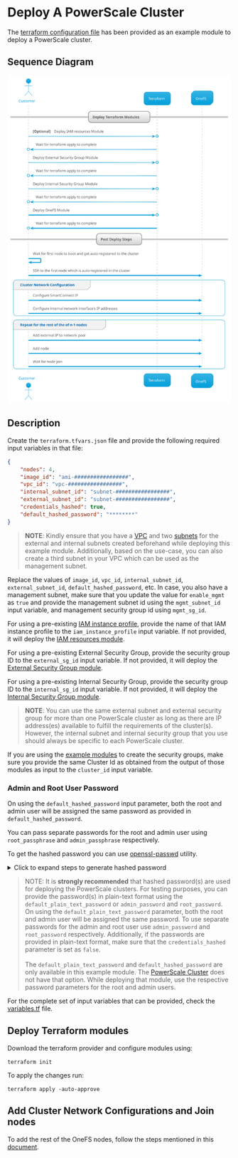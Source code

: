 <!--

        Copyright (c) 2023 Dell, Inc or its subsidiaries.

        This Source Code Form is subject to the terms of the Mozilla Public
        License, v. 2.0. If a copy of the MPL was not distributed with this
        file, You can obtain one at https://mozilla.org/MPL/2.0/.

-->
# Deploy A PowerScale Cluster

The [terraform configuration file](main.tf) has been provided as an example module to deploy a PowerScale cluster.

## Sequence Diagram
![Sequence Diagram](./images/create-powerscale-cluster.svg)

## Description

Create the `terraform.tfvars.json` file and provide the following required input variables in that file:
```json
{
    "nodes": 4,
    "image_id": "ami-#################",
    "vpc_id": "vpc-#################",
    "internal_subnet_id": "subnet-#################",
    "external_subnet_id": "subnet-#################",
    "credentials_hashed": true,
    "default_hashed_password": "********"
}

```
> **NOTE**: Kindly ensure that you have a [VPC](https://docs.aws.amazon.com/vpc/latest/userguide/what-is-amazon-vpc.html) and two [subnets](https://docs.aws.amazon.com/vpc/latest/userguide/configure-subnets.html) for the external and internal subnets created beforehand while deploying this example module. Additionally, based on the use-case, you can also create a third subnet in your VPC which can be used as the management subnet.

Replace the values of `image_id`, `vpc_id`, `internal_subnet_id`, `external_subnet_id`, `default_hashed_password`, etc.
In case, you also have a management subnet, make sure that you update the value for `enable_mgmt` as `true` and provide the management subnet id using the `mgmt_subnet_id` input variable, and management security group id using `mgmt_sg_id`.

For using a pre-existing [IAM instance profile](https://docs.aws.amazon.com/IAM/latest/UserGuide/id_roles_use_switch-role-ec2_instance-profiles.html), provide the name of that IAM instance profile to the `iam_instance_profile` input variable. If not provided, it will deploy the [IAM resources module](../../modules/iam-resources/).

For using a pre-existing External Security Group, provide the security group ID to the `external_sg_id` input variable. If not provided, it will deploy the [External Security Group module](../../modules/ext-security-group/).

For using a pre-existing Internal Security Group, provide the security group ID to the `internal_sg_id` input variable. If not provided, it will deploy the [Internal Security Group module](../../modules/int-security-group/).

> **NOTE**: You can use the same external subnet and external security group for more than one PowerScale cluster as long as there are IP address(es) available to fulfill the requirements of the cluster(s). However, the internal subnet and internal security group that you use should always be specific to each PowerScale cluster.

If you are using the [example modules](../) to create the security groups, make sure you provide the same Cluster Id as obtained from the output of those modules as input to the `cluster_id` input variable.

### Admin and Root User Password

On using the `default_hashed_password` input parameter, both the root and admin user will be assigned the same password as provided in `default_hashed_password`.

You can pass separate passwords for the root and admin user using `root_passphrase` and `admin_passphrase` respectively.

To get the hashed password you can use [openssl-passwd](https://www.openssl.org/docs/man3.0/man1/openssl-passwd.html#:~:text=DESCRIPTION,or%20from%20the%20terminal%20otherwise.) utility.

<details>
<summary>Click to expand steps to generate hashed password</summary>

You can use the following commands to get the hashed password:
```shell
openssl passwd -5 -salt `head -c 8 /dev/random | xxd -p` "<replace-password-here>"
```

In the above command, `head -c 8 /dev/random | xxd -p` is used to generate an 8 byte random string in its hexadecimal representation which is used as the salt for producing the hashed output.
</details>


> NOTE: It is **strongly recommended** that hashed password(s) are used for deploying the PowerScale clusters.
For testing purposes, you can provide the password(s) in plain-text format using the `default_plain_text_password` or `admin_password` and `root_password`. On using the `default_plain_text_password` parameter, both the root and admin user will be assigned the same password. To use separate passwords for the admin and root user use `admin_password` and `root_password` respectively. Additionally, if the passwords are provided in plain-text format, make sure that the `credentials_hashed` parameter is set as `false`.<br><br> The `default_plain_text_password` and `default_hashed_password` are only available in this example module. The [PowerScale Cluster](../../docs/POWERSCALE_CLUSTER.md) does not have that option. While deploying that module, use the respective password parameters for the root and admin users.


For the complete set of input variables that can be provided, check the [variables.tf](variables.tf) file.

## Deploy Terraform modules

Download the terraform provider and configure modules using:

```shell
terraform init
```

To apply the changes run:

```shell
terraform apply -auto-approve
```

## Add Cluster Network Configurations and Join nodes

To add the rest of the OneFS nodes, follow the steps mentioned in this [document](../../docs/POST_DEPLOY_STEPS.md).
